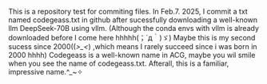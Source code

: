 This is a repository test for commiting files.
In Feb.7. 2025, I commit a txt named codegeass.txt in github after sucessfully downloading a well-known llm DeepSeek-70B using vllm.
(Although the conda envs with vllm is already downloaded before I come here hhhhh(；´д｀)ゞ)
Maybe this is my second sucess since 2000((*>_<*) ,which means I rarely succeed since i was born in 2000 hhhh)
Codegeass is a well-known name in ACG, maybe you wil smile when you see the name of codegeass.txt.
Afterall, this is a familiar, impressive name.^_~✧
